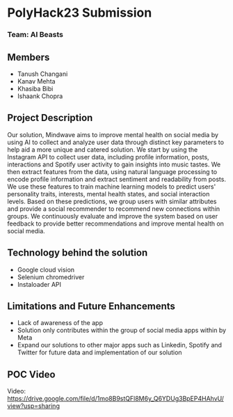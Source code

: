 # PolyHack23 Submission

### Team: AI Beasts
## Members
- Tanush Changani
- Kanav Mehta
- Khasiba Bibi
- Ishaank Chopra

## Project Description

Our solution, Mindwave aims to improve mental health on social media by using AI to collect and analyze user data through distinct key parameters to help aid a more unique and catered solution. We start by using the Instagram API to collect user data, including profile information, posts, interactions and Spotify user activity to gain insights into music tastes. We then extract features from the data, using natural language processing to encode profile information and extract sentiment and readability from posts. We use these features to train machine learning models to predict users' personality traits, interests, mental health states, and social interaction levels. Based on these predictions, we group users with similar attributes and provide a social recommender to recommend new connections within groups. We continuously evaluate and improve the system based on user feedback to provide better recommendations and improve mental health on social media.

## Technology behind the solution

- Google cloud vision
- Selenium chromedriver
- Instaloader API

## Limitations and Future Enhancements

- Lack of awareness of the app
- Solution only contributes within the group of social media apps within by Meta
- Expand our solutions to other major apps such as Linkedin, Spotify and Twitter for future data and implementation of our solution

## POC Video
Video: https://drive.google.com/file/d/1mo8B9stQFl8M6y_Q6YDUg3BpEP4HAhvU/view?usp=sharing
